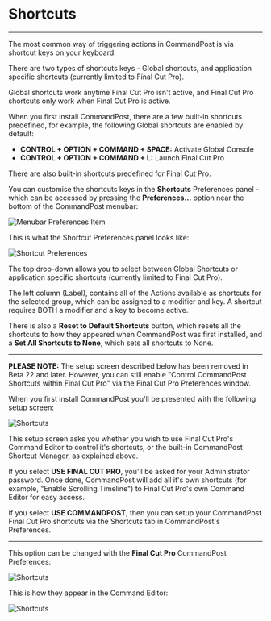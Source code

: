 # Shortcuts
---

The most common way of triggering actions in CommandPost is via shortcut keys on your keyboard.

There are two types of shortcuts keys - Global shortcuts, and application specific shortcuts (currently limited to Final Cut Pro).

Global shortcuts work anytime Final Cut Pro isn't active, and Final Cut Pro shortcuts only work when Final Cut Pro is active.

When you first install CommandPost, there are a few built-in shortcuts predefined, for example, the following Global shortcuts are enabled by default:

- **CONTROL + OPTION + COMMAND + SPACE:** Activate Global Console
- **CONTROL + OPTION + COMMAND + L:** Launch Final Cut Pro

There are also built-in shortcuts predefined for Final Cut Pro.

You can customise the shortcuts keys in the **Shortcuts** Preferences panel - which can be accessed by pressing the **Preferences...** option near the bottom of the CommandPost menubar:

![Menubar Preferences Item](../../menubar-prefs-item.png)

This is what the Shortcut Preferences panel looks like:

![Shortcut Preferences](../../shortcuts-prefs.png)

The top drop-down allows you to select between Global Shortcuts or application specific shortcuts (currently limited to Final Cut Pro).

The left column (Label), contains all of the Actions available as shortcuts for the selected group, which can be assigned to a modifier and key. A shortcut requires BOTH a modifier and a key to become active.

There is also a **Reset to Default Shortcuts** button, which resets all the shortcuts to how they appeared when CommandPost was first installed, and a **Set All Shortcuts to None**, which sets all shortcuts to None.

---

**PLEASE NOTE:** The setup screen described below has been removed in Beta 22 and later. However, you can still enable "Control CommandPost Shortcuts within Final Cut Pro" via the Final Cut Pro Preferences window.

When you first install CommandPost you'll be presented with the following setup screen:

![Shortcuts](../../welcome-6.png)

This setup screen asks you whether you wish to use Final Cut Pro's Command Editor to control it's shortcuts, or the built-in CommandPost Shortcut Manager, as explained above.

If you select **USE FINAL CUT PRO**, you'll be asked for your Administrator password. Once done, CommandPost will add all it's own shortcuts (for example, "Enable Scrolling Timeline") to Final Cut Pro's own Command Editor for easy access.

If you select **USE COMMANDPOST**, then you can setup your CommandPost Final Cut Pro shortcuts via the Shortcuts tab in CommandPost's Preferences.

---

This option can be changed with the **Final Cut Pro** CommandPost Preferences:

![Shortcuts](../../shortcuts-fcp.png)

This is how they appear in the Command Editor:

![Shortcuts](../../command-editor.png)